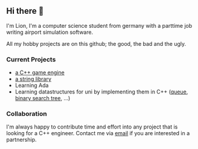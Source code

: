 ## Hi there 👋

I'm Lion, I'm a computer science student from germany with a parttime job writing airport simulation software.

All my hobby projects are on this github; the good, the bad and the ugly.

### Current Projects

- [a C++ game engine](https://github.com/lionkor/antsim3)
- [a string library](https://github.com/lionkor/String)
- Learning Ada
- Learning datastructures for uni by implementing them in C++ ([queue](https://github.com/lionkor/q), [binary search tree](https://github.com/lionkor/btree), ...)

### Collaboration

I'm always happy to contribute time and effort into any project that is looking for a C++ engineer. Contact me via [email](mailto:development@kortlepel.com) if you are interested in a partnership.
